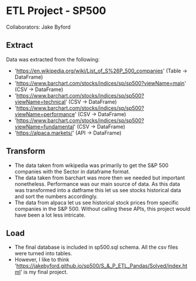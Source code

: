 # ETL Project - SP500
Collaborators: Jake Byford
## Extract
Data was extracted from the following:
* 'https://en.wikipedia.org/wiki/List_of_S%26P_500_companies' (Table -> DataFrame)
* 'https://www.barchart.com/stocks/indices/sp/sp500?viewName=main' (CSV -> DataFrame)
* 'https://www.barchart.com/stocks/indices/sp/sp500?viewName=technical' (CSV -> DataFrame)
* 'https://www.barchart.com/stocks/indices/sp/sp500?viewName=performance' (CSV -> DataFrame)
* 'https://www.barchart.com/stocks/indices/sp/sp500?viewName=fundamental' (CSV -> DataFrame)
* 'https://alpaca.markets/' (API -> DataFrame)

## Transform
* The data taken from wikipedia was primarily to get the S&P 500 companies with the Sector in dataframe format.
* The data taken from barchart was more then we needed but important nonetheless. Performance was our main source of data. As this data was transformed into a datframe this let us see stocks historical data and sort the numbers accordingly.
* The data from alpaca let us see historical stock prices from specific companies in the S&P 500. Without calling these APIs, this project would have been a lot less intricate. 

## Load
* The final database is included in sp500.sql schema. All the csv files were turned into tables.
* However, I like to think 'https://jakebyford.github.io/sp500/S_&_P_ETL_Pandas/Solved/index.html' is my final project.